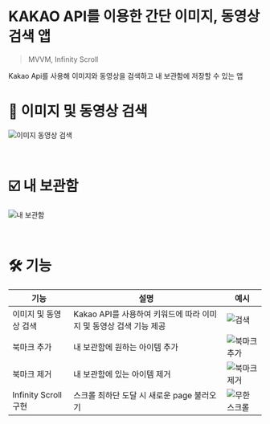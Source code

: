 # KAKAO API를 이용한 간단 이미지, 동영상 검색 앱

> MVVM, Infinity Scroll

Kakao Api를 사용해 이미지와 동영상을 검색하고 내 보관함에 저장할 수 있는 앱

# 🔎 이미지 및 동영상 검색
![이미지 동영상 검색](https://github.com/dannyjoo7/SearchImageApp/assets/58664438/d84bd917-e16e-496a-925c-0f2641747d73)

<br>

# ☑️ 내 보관함
![내 보관함](https://github.com/dannyjoo7/SearchImageApp/assets/58664438/e278a5d0-6e71-43cd-a36c-a6c0a92a8d13)


<br>

# 🛠️ 기능
| 기능                  | 설명                                                               | 예시                            |
|-----------------------|------------------------------|---------------------------------|
| 이미지 및 동영상 검색 | Kakao API를 사용하여 키워드에 따라 이미지 및 동영상 검색 기능 제공          | ![검색](https://github.com/dannyjoo7/SearchImageApp/assets/58664438/3d96eab6-0889-4eda-80b9-9604b7d784a0) |
| 북마크 추가 | 내 보관함에 원하는 아이템 추가| ![북마크 추가](https://github.com/dannyjoo7/SearchImageApp/assets/58664438/85551fcc-73a4-4ebe-b155-857eb44e4764) |
| 북마크 제거 | 내 보관함에 있는 아이템 제거 | ![북마크 제거](https://github.com/dannyjoo7/SearchImageApp/assets/58664438/fdc1922f-0afc-4a5b-ab24-0deed7da60b1) |
| Infinity Scroll 구현   | 스크롤 최하단 도달 시 새로운 page 불러오기 | ![무한 스크롤](https://github.com/dannyjoo7/SearchImageApp/assets/58664438/7102b1c8-9e7b-41ef-9499-becb49e0e6e0) |